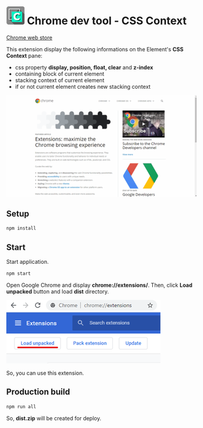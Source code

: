 # ![Logo](./images/CSSContext_logo48.png) Chrome dev tool - CSS Context 


[Chrome web store](https://chrome.google.com/webstore/detail/css-context/mnjgkjmfcoelaigcjmmmhbgfonkpgion)

This extension display the following informations on the Element's **CSS Context** pane:
- css property **display, position, float, clear** and **z-index**
- containing block of current element
- stacking context of current element
- if or not current element creates new stacking context

![how to use](./docs/HowToUse.gif)

## Setup
```sh
npm install
```

## Start
Start application.
```sh
npm start
```
Open Google Chrome and display **chrome://extensions/**. Then, click **Load unpacked** button and load **dist** directory.

![Load unpacked button](./docs/capture02.png)

So, you can use this extension.

## Production build
```sh
npm run all
```
So, **dist.zip** will be created for deploy.